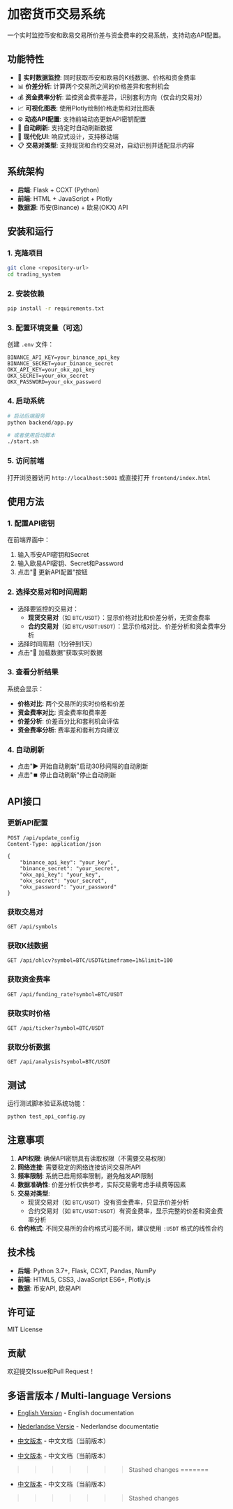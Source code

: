 
 # 加密货币交易系统

一个实时监控币安和欧易交易所价差与资金费率的交易系统，支持动态API配置。

## 功能特性

- 🔄 **实时数据监控**: 同时获取币安和欧易的K线数据、价格和资金费率
- 📊 **价差分析**: 计算两个交易所之间的价格差异和套利机会
- 💰 **资金费率分析**: 监控资金费率差异，识别套利方向（仅合约交易对）
- 📈 **可视化图表**: 使用Plotly绘制价格走势和对比图表
- ⚙️ **动态API配置**: 支持前端动态更新API密钥配置
- 🔄 **自动刷新**: 支持定时自动刷新数据
- 🎨 **现代化UI**: 响应式设计，支持移动端
- 📋 **交易对类型**: 支持现货和合约交易对，自动识别并适配显示内容

## 系统架构

- **后端**: Flask + CCXT (Python)
- **前端**: HTML + JavaScript + Plotly
- **数据源**: 币安(Binance) + 欧易(OKX) API

## 安装和运行

### 1. 克隆项目

```bash
git clone <repository-url>
cd trading_system
```

### 2. 安装依赖

```bash
pip install -r requirements.txt
```

### 3. 配置环境变量（可选）

创建 `.env` 文件：

```env
BINANCE_API_KEY=your_binance_api_key
BINANCE_SECRET=your_binance_secret
OKX_API_KEY=your_okx_api_key
OKX_SECRET=your_okx_secret
OKX_PASSWORD=your_okx_password
```

### 4. 启动系统

```bash
# 启动后端服务
python backend/app.py

# 或者使用启动脚本
./start.sh
```

### 5. 访问前端

打开浏览器访问 `http://localhost:5001` 或直接打开 `frontend/index.html`

## 使用方法

### 1. 配置API密钥

在前端界面中：

1. 输入币安API密钥和Secret
2. 输入欧易API密钥、Secret和Password
3. 点击"🔧 更新API配置"按钮

### 2. 选择交易对和时间周期

- 选择要监控的交易对：
  - **现货交易对**（如 `BTC/USDT`）：显示价格对比和价差分析，无资金费率
  - **合约交易对**（如 `BTC/USDT:USDT`）：显示价格对比、价差分析和资金费率分析
- 选择时间周期（1分钟到1天）
- 点击"🔄 加载数据"获取实时数据

### 3. 查看分析结果

系统会显示：

- **价格对比**: 两个交易所的实时价格和价差
- **资金费率对比**: 资金费率和费率差
- **价差分析**: 价差百分比和套利机会评估
- **资金费率分析**: 费率差和套利方向建议

### 4. 自动刷新

- 点击"▶️ 开始自动刷新"启动30秒间隔的自动刷新
- 点击"⏹️ 停止自动刷新"停止自动刷新

## API接口

### 更新API配置

```
POST /api/update_config
Content-Type: application/json

{
    "binance_api_key": "your_key",
    "binance_secret": "your_secret",
    "okx_api_key": "your_key",
    "okx_secret": "your_secret",
    "okx_password": "your_password"
}
```

### 获取交易对

```
GET /api/symbols
```

### 获取K线数据

```
GET /api/ohlcv?symbol=BTC/USDT&timeframe=1h&limit=100
```

### 获取资金费率

```
GET /api/funding_rate?symbol=BTC/USDT
```

### 获取实时价格

```
GET /api/ticker?symbol=BTC/USDT
```

### 获取分析数据

```
GET /api/analysis?symbol=BTC/USDT
```

## 测试

运行测试脚本验证系统功能：

```bash
python test_api_config.py
```

## 注意事项

1. **API权限**: 确保API密钥具有读取权限（不需要交易权限）
2. **网络连接**: 需要稳定的网络连接访问交易所API
3. **频率限制**: 系统已启用频率限制，避免触发API限制
4. **数据准确性**: 价差分析仅供参考，实际交易需考虑手续费等因素
5. **交易对类型**:
   - 现货交易对（如 `BTC/USDT`）没有资金费率，只显示价差分析
   - 合约交易对（如 `BTC/USDT:USDT`）有资金费率，显示完整的价差和资金费率分析
6. **合约格式**: 不同交易所的合约格式可能不同，建议使用 `:USDT` 格式的线性合约

## 技术栈

- **后端**: Python 3.7+, Flask, CCXT, Pandas, NumPy
- **前端**: HTML5, CSS3, JavaScript ES6+, Plotly.js
- **数据**: 币安API, 欧易API

## 许可证

MIT License

## 贡献

欢迎提交Issue和Pull Request！

## 多语言版本 / Multi-language Versions

- [English Version](README_EN.md) - English documentation
- [Nederlandse Versie](README_NL.md) - Nederlandse documentatie
- [中文版本](README.md) - 中文文档（当前版本） 

- [中文版本](README.md) - 中文文档（当前版本） 
>>>>>>> Stashed changes
=======
- [中文版本](README.md) - 中文文档（当前版本） 
>>>>>>> Stashed changes
